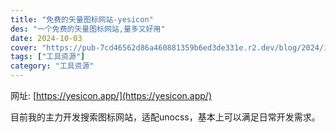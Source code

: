 ```yaml
---
title: "免费的矢量图标网站-yesicon"
des: "一个免费的矢量图标网站,量多又好用"
date: 2024-10-03
cover: "https://pub-7cd46562d86a460881359b6ed3de331e.r2.dev/blog/2024/10/269662ce60966725cfee84ed90c64c2e.png"
tags: ["工具资源"]
category: "工具资源"
---
```


网址: [https://yesicon.app/](https://yesicon.app/)

目前我的主力开发搜索图标网站，适配unocss，基本上可以满足日常开发需求。
